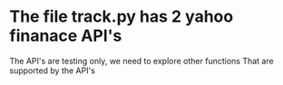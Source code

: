 # The file track.py has 2 yahoo finanace API's

The API's are testing only, we need to explore other functions
That are supported by the API's
